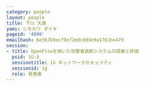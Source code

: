 ```yaml
---
category: people
layout: people
title: 下川 大貴
yomi: シモカワ ダイキ
pageid: '4090'
emailhash: 6e367b9ecf9ef2e0c883e9a1761be479
session:
- title: OpenFlowを用いた攻撃者遮断システムの提案と評価
  psid: 1G-3
  sessiontitle: 1G ネットワークセキュリティ
  sessionid: 1g
  role: 発表者
---
```

